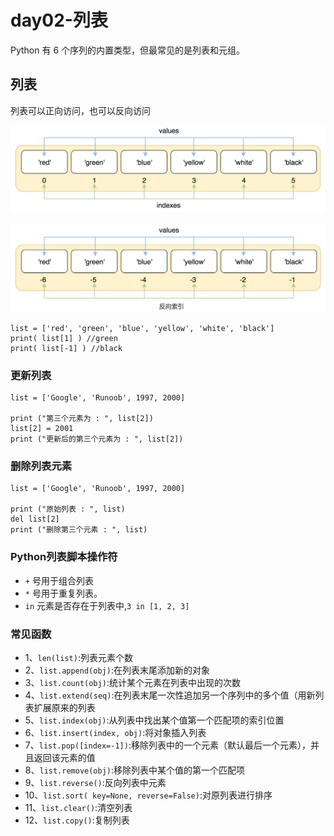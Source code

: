 # day02-列表
Python 有 6 个序列的内置类型，但最常见的是列表和元组。

## 列表
列表可以正向访问，也可以反向访问

![](https://github.com/SunshineBrother/PythonStudy/blob/main/基础知识/day02-列表/list1.png)

![](https://github.com/SunshineBrother/PythonStudy/blob/main/基础知识/day02-列表/list2.png)

```
list = ['red', 'green', 'blue', 'yellow', 'white', 'black']
print( list[1] ) //green
print( list[-1] ) //black
```
### 更新列表
```
list = ['Google', 'Runoob', 1997, 2000]
 
print ("第三个元素为 : ", list[2])
list[2] = 2001
print ("更新后的第三个元素为 : ", list[2])
```
### 删除列表元素
```
list = ['Google', 'Runoob', 1997, 2000]
 
print ("原始列表 : ", list)
del list[2]
print ("删除第三个元素 : ", list)
```

### Python列表脚本操作符
- `+` 号用于组合列表
- `*` 号用于重复列表。
- `in` 元素是否存在于列表中,`3 in [1, 2, 3]`

### 常见函数
- 1、`len(list)`:列表元素个数
- 2、`list.append(obj)`:在列表末尾添加新的对象
- 3、`list.count(obj)`:统计某个元素在列表中出现的次数
- 4、`list.extend(seq)`:在列表末尾一次性追加另一个序列中的多个值（用新列表扩展原来的列表
- 5、`list.index(obj)`:从列表中找出某个值第一个匹配项的索引位置
- 6、`list.insert(index, obj)`:将对象插入列表
- 7、`list.pop([index=-1])`:移除列表中的一个元素（默认最后一个元素），并且返回该元素的值
- 8、`list.remove(obj)`:移除列表中某个值的第一个匹配项
- 9、`list.reverse()`:反向列表中元素
- 10、`list.sort( key=None, reverse=False)`:对原列表进行排序
- 11、`list.clear()`:清空列表
- 12、`list.copy()`:复制列表
 



















